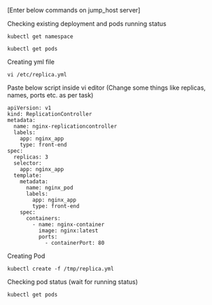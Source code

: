 [Enter below commands on jump_host server]


Checking existing deployment and  pods running status
```
kubectl get namespace
```
```
kubectl get pods
```

Creating yml file
```
vi /etc/replica.yml
```
Paste below script inside vi editor (Change some things like replicas, names, ports etc. as per task)
```
apiVersion: v1
kind: ReplicationController
metadata:
  name: nginx-replicationcontroller
  labels:
    app: nginx_app
    type: front-end
spec:
  replicas: 3
  selector:
    app: nginx_app
  template:
    metadata:
      name: nginx_pod
      labels:
        app: nginx_app
        type: front-end
    spec:
      containers:
        - name: nginx-container
          image: nginx:latest
          ports:
            - containerPort: 80
```
Creating Pod
```
kubectl create -f /tmp/replica.yml
```
Checking pod status (wait for running status)
```
kubectl get pods
```
